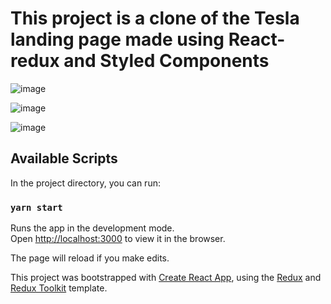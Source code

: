 # This project is a clone of the Tesla landing page made using React-redux and Styled Components

![image](https://user-images.githubusercontent.com/57294208/119506164-48896600-bd8b-11eb-9354-fdd9d792473e.png)

![image](https://user-images.githubusercontent.com/57294208/119506317-6ce54280-bd8b-11eb-863b-d6bda987751b.png)

![image](https://user-images.githubusercontent.com/57294208/119506403-81c1d600-bd8b-11eb-9b93-582b396b4ef1.png)


## Available Scripts

In the project directory, you can run:

### `yarn start`

Runs the app in the development mode.<br />
Open [http://localhost:3000](http://localhost:3000) to view it in the browser.

The page will reload if you make edits.<br />



This project was bootstrapped with [Create React App](https://github.com/facebook/create-react-app), using the [Redux](https://redux.js.org/) and [Redux Toolkit](https://redux-toolkit.js.org/) template.
